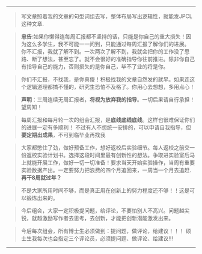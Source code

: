 *** 
> 写文章照着我的文章的句型词组去写，整体布局写出逻辑性，就能发JPCL这种文章.

> **忠告**:如果你懒得连每周汇报都不坚持的话，只能是你自己的重大损失！因为这么多学生，我不可能一一问到，只能通过每周汇报了解你们的进展。
你不汇报，我就了解不到。一次两次了解不到，我就会把你的工作没了思路、断了想法，甚至忘了。就不会很好的准确指导你往前推进。除非你自己有指导自己的能力，否则损失的是你自己，毕不了业的将是你。

> 你们不汇报，不找我，是你真傻！积极找我的文章自然发的就早。如果连这个逻辑道理都搞不懂的，研究生恐怕不及格了。你用心去想想，多用点心！

> **声明**：三周连续无周汇报者，**将视为放弃我的指导**。一切后果请自行承担！望周知！ 

> 每周汇报和每月轮一次的组会汇报，是**底线底线底线**。这样也很难保证你们的进展一定有多顺利！
不过有人不想统一安排的，可以申请自我指导，但**要定期出成果**，不可到临毕业再找我

> 大家都憋住了劲，做好预备工作，想好返校后实验细节。每人返校之前交一份返校实验计划书。选择这段时间里最有创新性的想法。争取进实验室后马上就能开展工作，做好一切一切准备！要求当天开始实验操作，当周有重要实验数据产出。一定要努力把浪费的四个月追回来，一周当一个月去追赶. **再干8周就过年？** 

> 不是大家所用时间不够，而是真正用在创新上的努力程度还不够！！这是可以锻炼出来的。 

> 今后组会，大家一定积极提问题，给评论，不要怕别人不高兴。问题越尖锐，就越激励写作者去思考，去创新，才能把创新潜能激发出来。

> 今后每次组会，所有博士生必须做到：提问题，做评论，给建议！！！ 硕士生我每次也会指定三个评论员，必须提问题、做评论、给建议!!! 
*** 
